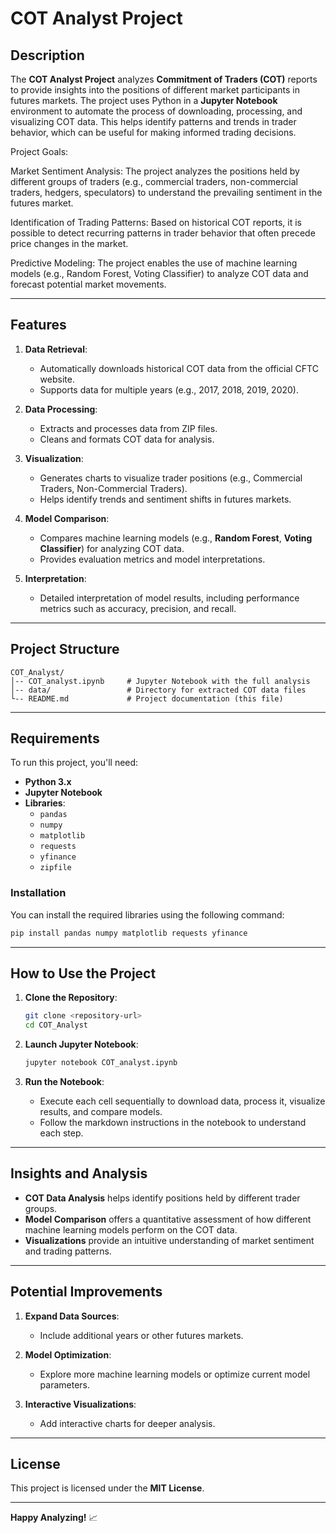 # COT Analyst Project

## Description

The **COT Analyst Project** analyzes **Commitment of Traders (COT)** reports to provide insights into the positions of different market participants in futures markets. The project uses Python in a **Jupyter Notebook** environment to automate the process of downloading, processing, and visualizing COT data. This helps identify patterns and trends in trader behavior, which can be useful for making informed trading decisions.

Project Goals:

Market Sentiment Analysis:
The project analyzes the positions held by different groups of traders (e.g., commercial traders, non-commercial traders, hedgers, speculators) to understand the prevailing sentiment in the futures market.

Identification of Trading Patterns:
Based on historical COT reports, it is possible to detect recurring patterns in trader behavior that often precede price changes in the market.

Predictive Modeling:
The project enables the use of machine learning models (e.g., Random Forest, Voting Classifier) to analyze COT data and forecast potential market movements.

---

## Features

1. **Data Retrieval**:
   - Automatically downloads historical COT data from the official CFTC website.
   - Supports data for multiple years (e.g., 2017, 2018, 2019, 2020).

2. **Data Processing**:
   - Extracts and processes data from ZIP files.
   - Cleans and formats COT data for analysis.

3. **Visualization**:
   - Generates charts to visualize trader positions (e.g., Commercial Traders, Non-Commercial Traders).
   - Helps identify trends and sentiment shifts in futures markets.

4. **Model Comparison**:
   - Compares machine learning models (e.g., **Random Forest**, **Voting Classifier**) for analyzing COT data.
   - Provides evaluation metrics and model interpretations.

5. **Interpretation**:
   - Detailed interpretation of model results, including performance metrics such as accuracy, precision, and recall.

---

## Project Structure

```
COT_Analyst/
│-- COT_analyst.ipynb     # Jupyter Notebook with the full analysis
│-- data/                 # Directory for extracted COT data files
└-- README.md             # Project documentation (this file)
```

---

## Requirements

To run this project, you'll need:

- **Python 3.x**
- **Jupyter Notebook**
- **Libraries**:
  - `pandas`
  - `numpy`
  - `matplotlib`
  - `requests`
  - `yfinance`
  - `zipfile`

### Installation

You can install the required libraries using the following command:

```bash
pip install pandas numpy matplotlib requests yfinance
```

---

## How to Use the Project

1. **Clone the Repository**:

   ```bash
   git clone <repository-url>
   cd COT_Analyst
   ```

2. **Launch Jupyter Notebook**:

   ```bash
   jupyter notebook COT_analyst.ipynb
   ```

3. **Run the Notebook**:
   - Execute each cell sequentially to download data, process it, visualize results, and compare models.
   - Follow the markdown instructions in the notebook to understand each step.

---

## Insights and Analysis

- **COT Data Analysis** helps identify positions held by different trader groups.
- **Model Comparison** offers a quantitative assessment of how different machine learning models perform on the COT data.
- **Visualizations** provide an intuitive understanding of market sentiment and trading patterns.

---

## Potential Improvements

1. **Expand Data Sources**:
   - Include additional years or other futures markets.

2. **Model Optimization**:
   - Explore more machine learning models or optimize current model parameters.

3. **Interactive Visualizations**:
   - Add interactive charts for deeper analysis.

---

## License

This project is licensed under the **MIT License**.

---

**Happy Analyzing!** 📈